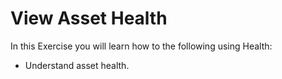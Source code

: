 
# View Asset Health


In this Exercise you will learn how to the following using Health:

* Understand asset health.
